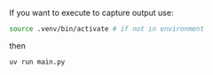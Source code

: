 If you want to execute to capture output use:

```bash
source .venv/bin/activate # if not in environment
```

then

```bash
uv run main.py
```